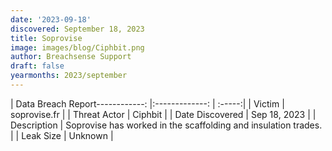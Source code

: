 ```yaml
---
date: '2023-09-18'
discovered: September 18, 2023
title: Soprovise
image: images/blog/Ciphbit.png
author: Breachsense Support
draft: false
yearmonths: 2023/september
---
```


| Data Breach Report------------:     |:-------------:    | :-----:|
| Victim      | soprovise.fr      | 
| Threat Actor      | Ciphbit      | 
| Date Discovered      | Sep 18, 2023      | 
| Description      | Soprovise has worked in the scaffolding and insulation trades.      | 
| Leak Size      | Unknown      | 

